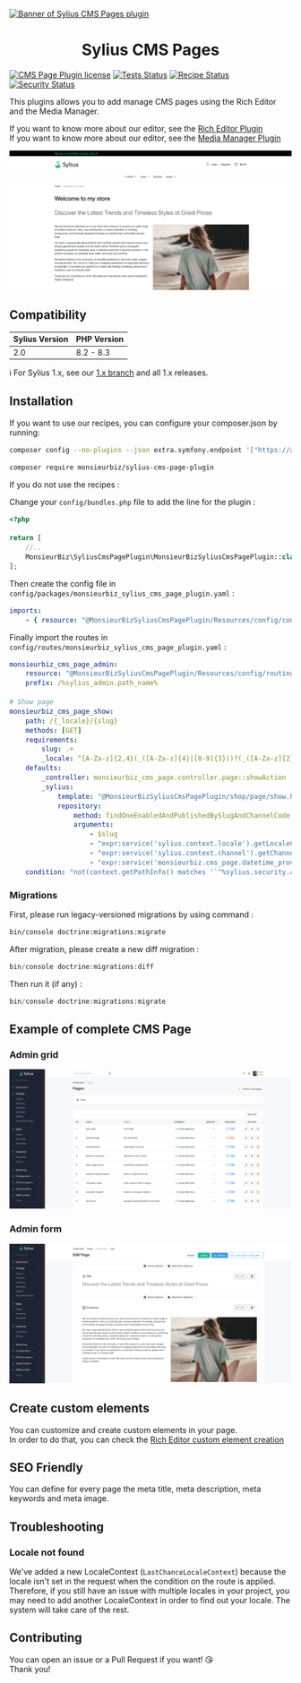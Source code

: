 [![Banner of Sylius CMS Pages plugin](docs/images/banner.jpg)](https://monsieurbiz.com/agence-web-experte-sylius)

<h1 align="center">Sylius CMS Pages</h1>

[![CMS Page Plugin license](https://img.shields.io/github/license/monsieurbiz/SyliusCmsPagePlugin?public)](https://github.com/monsieurbiz/SyliusCmsPagePlugin/blob/master/LICENSE.txt)
[![Tests Status](https://img.shields.io/github/actions/workflow/status/monsieurbiz/SyliusCmsPagePlugin/tests.yaml?branch=master&logo=github)](https://github.com/monsieurbiz/SyliusCmsPagePlugin/actions?query=workflow%3ATests)
[![Recipe Status](https://img.shields.io/github/actions/workflow/status/monsieurbiz/SyliusCmsPagePlugin/recipe.yaml?branch=master&label=recipes&logo=github)](https://github.com/monsieurbiz/SyliusCmsPagePlugin/actions?query=workflow%3ASecurity)
[![Security Status](https://img.shields.io/github/actions/workflow/status/monsieurbiz/SyliusCmsPagePlugin/security.yaml?branch=master&label=security&logo=github)](https://github.com/monsieurbiz/SyliusCmsPagePlugin/actions?query=workflow%3ASecurity)

This plugins allows you to add manage CMS pages using the Rich Editor and the Media Manager.

If you want to know more about our editor, see the [Rich Editor Plugin](https://github.com/monsieurbiz/SyliusRichEditorPlugin)  
If you want to know more about our editor, see the [Media Manager Plugin](https://github.com/monsieurbiz/SyliusMediaManagerPlugin)

![Example of CMS Page display](screenshots/front-example.png)

## Compatibility

| Sylius Version | PHP Version     |
|----------------|-----------------|
| 2.0            | 8.2 - 8.3       |

ℹ️ For Sylius 1.x, see our [1.x branch](https://github.com/monsieurbiz/SyliusCmsPagePlugin/tree/1.x) and all 1.x releases.

## Installation

If you want to use our recipes, you can configure your composer.json by running:

```bash
composer config --no-plugins --json extra.symfony.endpoint '["https://api.github.com/repos/monsieurbiz/symfony-recipes/contents/index.json?ref=flex/master","flex://defaults"]'
```

```bash
composer require monsieurbiz/sylius-cms-page-plugin
```

If you do not use the recipes : 

Change your `config/bundles.php` file to add the line for the plugin : 

```php
<?php

return [
    //..
    MonsieurBiz\SyliusCmsPagePlugin\MonsieurBizSyliusCmsPagePlugin::class => ['all' => true],
];
```

Then create the config file in `config/packages/monsieurbiz_sylius_cms_page_plugin.yaml` :

```yaml
imports:
    - { resource: "@MonsieurBizSyliusCmsPagePlugin/Resources/config/config.yaml" }
```

Finally import the routes in `config/routes/monsieurbiz_sylius_cms_page_plugin.yaml` : 

```yaml
monsieurbiz_cms_page_admin:
    resource: "@MonsieurBizSyliusCmsPagePlugin/Resources/config/routing/admin.yaml"
    prefix: /%sylius_admin.path_name%

# Show page
monsieurbiz_cms_page_show:
    path: /{_locale}/{slug}
    methods: [GET]
    requirements:
        slug: .+
        _locale: ^[A-Za-z]{2,4}(_([A-Za-z]{4}|[0-9]{3}))?(_([A-Za-z]{2}|[0-9]{3}))?$
    defaults:
        _controller: monsieurbiz_cms_page.controller.page::showAction
        _sylius:
            template: "@MonsieurBizSyliusCmsPagePlugin/shop/page/show.html.twig"
            repository:
                method: findOneEnabledAndPublishedBySlugAndChannelCode
                arguments:
                    - $slug
                    - "expr:service('sylius.context.locale').getLocaleCode()"
                    - "expr:service('sylius.context.channel').getChannel().getCode()"
                    - "expr:service('monsieurbiz.cms_page.datetime_provider').now()"
    condition: "not(context.getPathInfo() matches '`^%sylius.security.api_route%`') and context.checkPageSlug(request)"
```

### Migrations

First, please run legacy-versioned migrations by using command :

```bash
bin/console doctrine:migrations:migrate
```

After migration, please create a new diff migration :

```php
bin/console doctrine:migrations:diff
```

Then run it (if any) : 

```php
bin/console doctrine:migrations:migrate
```

## Example of complete CMS Page

### Admin grid

![Admin grid](screenshots/admin-grid.png)

### Admin form

![Admin form](screenshots/admin-form.png)

## Create custom elements

You can customize and create custom elements in your page.  
In order to do that, you can check the [Rich Editor custom element creation](https://github.com/monsieurbiz/SyliusRichEditorPlugin#create-your-own-elements)

## SEO Friendly

You can define for every page the meta title, meta description, meta 
keywords and meta image.

## Troubleshooting

### Locale not found

We've added a new LocaleContext (`LastChanceLocaleContext`) because the locale isn't set in the request when the
condition on the route is applied.  
Therefore, if you still have an issue with multiple locales in your project, you may need to add another LocaleContext
in order to find out your locale. The system will take care of the rest.

## Contributing

You can open an issue or a Pull Request if you want! 😘  
Thank you!
